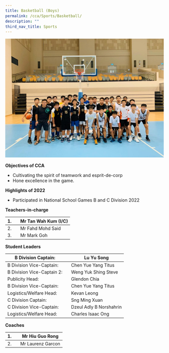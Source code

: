 ```yaml
---
title: Basketball (Boys)
permalink: /cca/Sports/Basketball/
description: ""
third_nav_title: Sports
---
```

![](/images/IMG-20200320-WA0017-1-1024x768.jpg)

**Objectives of CCA**

*   Cultivating the spirit of teamwork and esprit-de-corp
*   Hone excellence in the game.

**Highlights of 2022**

*   Participated in National School Games B and C Division 2022


**Teachers-in-charge**

| 1. |  | Mr Tan Wah Kum (I/C)  |
| -------- | -------- | -------- |
| 2.     |      | Mr Fahd Mohd Said     |
| 3.     |      | Mr Mark Goh      |



**Student Leaders**

| B Division Captain: |  | Lu Yu Song |
| -------- | -------- | -------- |
| B Division Vice-Captain:     |      | Chen Yue Yang Titus    |
| B Division Vice-Captain 2:    |      | Weng Yuk Shing Steve    |
| Publicity Head:    |      | Glendon Chia    |
| B Division Vice-Captain:     |      | Chen Yue Yang Titus    |
| Logistics/Welfare Head:   |      | Kevan Leong   |
| C Division Captain:     |      | Sng Ming Xuan    |
| C Division Vice-Captain:     |      | Dzeul Adly B Norshahrin   |
| Logistics/Welfare Head:   |      | Charles Isaac Ong   |



**Coaches**

| 1. |  | Mr Hiu Guo Rong |
| -------- | -------- | -------- |
| 2.    |      | Mr Laurenz Garcon     |